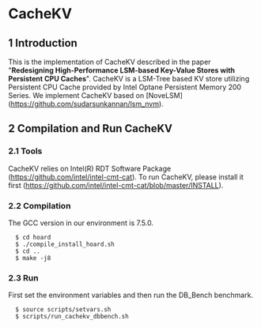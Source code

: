 # CacheKV
## 1 Introduction
This is the implementation of CacheKV described in the paper "**Redesigning High-Performance LSM-based Key-Value Stores with Persistent CPU Caches**". CacheKV is a LSM-Tree based KV store utilizing Persistent CPU Cache provided by Intel Optane Persistent Memory 200 Series.
We implement CacheKV based on [NoveLSM] (https://github.com/sudarsunkannan/lsm_nvm).

## 2 Compilation and Run CacheKV
### 2.1 Tools
CacheKV relies on Intel(R) RDT Software Package (https://github.com/intel/intel-cmt-cat).
To run CacheKV, please install it first (https://github.com/intel/intel-cmt-cat/blob/master/INSTALL).

### 2.2 Compilation
The GCC version in our environment is 7.5.0.
```
  $ cd hoard
  $ ./compile_install_hoard.sh
  $ cd ..
  $ make -j8
```

### 2.3 Run
First set the environment variables and then run the DB_Bench benchmark.
```
  $ source scripts/setvars.sh
  $ scripts/run_cachekv_dbbench.sh
```

